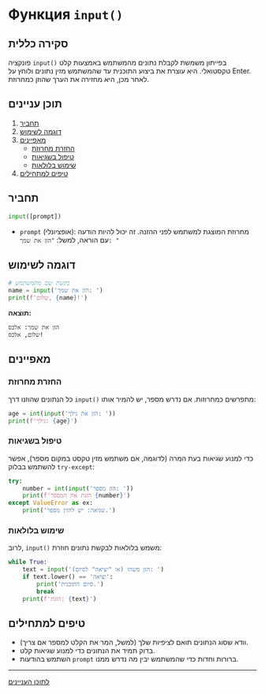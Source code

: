 # Функция `input()`

## סקירה כללית

פונקציה `input()` בפייתון משמשת לקבלת נתונים מהמשתמש באמצעות קלט טקסטואלי. היא עוצרת את ביצוע התוכנית עד שהמשתמש מזין נתונים ולוחץ על Enter. לאחר מכן, היא מחזירה את הערך שהוזן כמחרוזת.

## תוכן עניינים

1. [תחביר](#תחביר)
2. [דוגמה לשימוש](#דוגמה-לשימוש)
3. [מאפיינים](#מאפיינים)
    - [החזרת מחרוזת](#החזרת-מחרוזת)
    - [טיפול בשגיאות](#טיפול-בשגיאות)
    - [שימוש בלולאות](#שימוש-בלולאות)
4. [טיפים למתחילים](#טיפים-למתחילים)

## תחביר

```python
input([prompt])
```

- `prompt` (אופציונלי): מחרוזת המוצגת למשתמש לפני ההזנה. זה יכול להיות הודעה עם הוראה, למשל: `"הזן את שמך: "`

## דוגמה לשימוש

```python
# בקשת שם מהמשתמש
name = input('הזן את שמך: ')
print(f'שלום, {name}!')
```

**תוצאה:**

```
הזן את שמך: אלכס
שלום, אלכס!
```

## מאפיינים

### החזרת מחרוזת

כל הנתונים שהוזנו דרך `input()` מתפרשים כמחרוזות. אם נדרש מספר, יש להמיר אותו:

```python
age = int(input('הזן את גילך: '))
print(f'גילך: {age}')
```

### טיפול בשגיאות

כדי למנוע שגיאות בעת המרה (לדוגמה, אם משתמש מזין טקסט במקום מספר), אפשר להשתמש בבלוק `try-except`:

```python
try:
    number = int(input('הזן מספר: '))
    print(f'הזנת את המספר {number}')
except ValueError as ex:
    print('שגיאה: יש להזין מספר.')
```

### שימוש בלולאות

לרוב, `input()` משמש בלולאות לבקשת נתונים חוזרת:

```python
while True:
    text = input('הזן משהו (או "יציאה" לסיום): ')
    if text.lower() == 'יציאה':
        print('סיום התוכנית.')
        break
    print(f'הזנת: {text}')
```

## טיפים למתחילים

- וודא שסוג הנתונים תואם לציפיות שלך (למשל, המר את הקלט למספר אם צריך).
- בדוק תמיד את הנתונים כדי למנוע שגיאות קלט.
- השתמש בהודעות `prompt` ברורות וחדות כדי שהמשתמש יבין מה נדרש ממנו.

---

[לתוכן העניינים](https://github.com/hypo69/101_python_computer_games_ru/blob/master/cheat_sheets#readme)